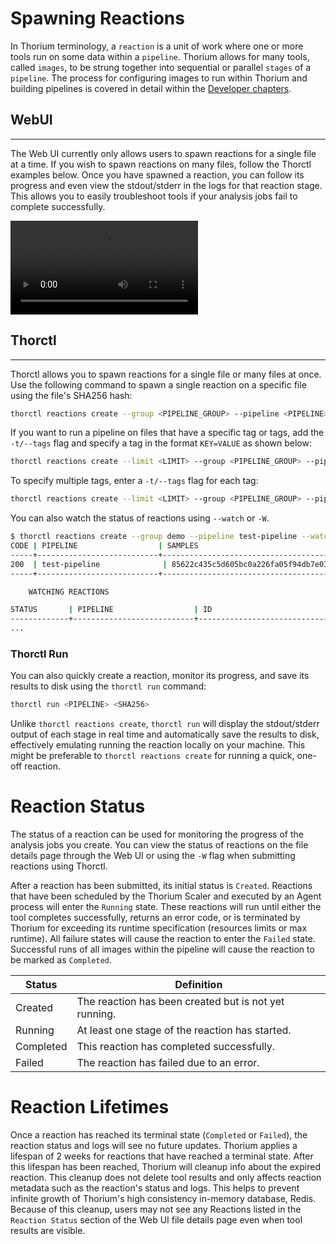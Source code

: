 # Spawning Reactions

In Thorium terminology, a `reaction` is a unit of work where one or more tools run on some data within a `pipeline`.
Thorium allows for many tools, called `images`, to be strung together into sequential or parallel `stages` of
a `pipeline`. The process for configuring images to run within Thorium and building pipelines is covered in detail
within the [Developer chapters](../developers/developers.md).

## WebUI
---
The Web UI currently only allows users to spawn reactions for a single file at a time. If you wish to spawn reactions on
many files, follow the Thorctl examples below. Once you have spawned a reaction, you can follow its progress and even
view the stdout/stderr in the logs for that reaction stage. This allows you to easily troubleshoot tools if your analysis
jobs fail to complete successfully.

<video autoplay loop controls>
  <source src="../static_resources/reactions/reaction-spawn.mp4", type="video/mp4">
</video>


## Thorctl
---
Thorctl allows you to spawn reactions for a single file or many files at once. Use the following command to spawn a single reaction
on a specific file using the file's SHA256 hash:

```bash
thorctl reactions create --group <PIPELINE_GROUP> --pipeline <PIPELINE> <SHA256>
```

If you want to run a pipeline on files that have a specific tag or tags, add the `-t/--tags` flag and specify a tag in the format
`KEY=VALUE` as shown below:
```bash
thorctl reactions create --limit <LIMIT> --group <PIPELINE_GROUP> --pipeline <PIPELINE> --tags Datatset=Examples
```

To specify multiple tags, enter a `-t/--tags` flag for each tag:
```bash
thorctl reactions create --limit <LIMIT> --group <PIPELINE_GROUP> --pipeline <PIPELINE> --tags Tag1=Hello --tags Tag2=Goodbye
```

You can also watch the status of reactions using `--watch` or `-W`.

```bash
$ thorctl reactions create --group demo --pipeline test-pipeline --watch
CODE | PIPELINE                  | SAMPLES                                                          | ID                                   | MESSAGE                         
-----+---------------------------+------------------------------------------------------------------+--------------------------------------+----------------------------------
200  | test-pipeline              | 85622c435c5d605bc0a226fa05f94db7e030403bbad56e6b6933c6b0eda06ab5 | a0498ac4-42db-4fe0-884a-e28876ec3496 | -
-----+---------------------------+------------------------------------------------------------------+--------------------------------------+----------------------------------

	WATCHING REACTIONS	

STATUS       | PIPELINE                  | ID                                  
-------------+---------------------------+--------------------------------------
...
```

### Thorctl Run
You can also quickly create a reaction, monitor its progress, and save its results to disk using the `thorctl run` command:

```bash
thorctl run <PIPELINE> <SHA256>
```

Unlike `thorctl reactions create`, `thorctl run` will display the stdout/stderr output of each stage in real time and
automatically save the results to disk, effectively emulating running the reaction locally on your machine. This might be
preferable to `thorctl reactions create` for running a quick, one-off reaction.

# Reaction Status

The status of a reaction can be used for monitoring the progress of the analysis jobs you create. You can view the
status of reactions on the file details page through the Web UI or using the `-W` flag when submitting reactions using
Thorctl. 

After a reaction has been submitted, its initial status is `Created`. Reactions that have been scheduled by the Thorium
Scaler and executed by an Agent process will enter the `Running` state. These reactions will run until either the
tool completes successfully, returns an error code, or is terminated by Thorium for exceeding its runtime specification
(resources limits or max runtime). All failure states will cause the reaction to enter the `Failed` state. Successful
runs of all images within the pipeline will cause the reaction to be marked as `Completed`.

| Status | Definition |
| ---- | ---- |
| Created | The reaction has been created but is not yet running. |
| Running | At least one stage of the reaction has started. |
| Completed | This reaction has completed successfully. |
| Failed | The reaction has failed due to an error. |

# Reaction Lifetimes

Once a reaction has reached its terminal state (`Completed` or `Failed`), the reaction status and logs will see no
future updates. Thorium applies a lifespan of 2 weeks for reactions that have reached a terminal state. After this
lifespan has been reached, Thorium will cleanup info about the expired reaction. This cleanup does not delete tool
results and only affects reaction metadata such as the reaction's status and logs. This helps to prevent infinite
growth of Thorium's high consistency in-memory database, Redis. Because of this cleanup, users may not see any
Reactions listed in the `Reaction Status` section of the Web UI file details page even when tool results are visible.
